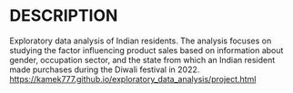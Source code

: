 # DESCRIPTION
Exploratory data analysis of Indian residents. The analysis focuses on studying the factor influencing product sales based on information about gender, occupation sector, and the state from which an Indian resident made purchases during the Diwali festival in 2022. 
https://kamek777.github.io/exploratory_data_analysis/project.html 
